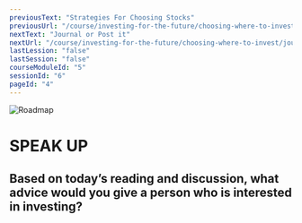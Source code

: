 ```yaml
---
previousText: "Strategies For Choosing Stocks"
previousUrl: "/course/investing-for-the-future/choosing-where-to-invest/strategies-for-choosing-stocks"
nextText: "Journal or Post it"
nextUrl: "/course/investing-for-the-future/choosing-where-to-invest/journal-or-post-it"
lastLession: "false"
lastSession: "false"
courseModuleId: "5"
sessionId: "6"
pageId: "4"
---
```



![Roadmap](/assets/img/lets-talk-about-it.png)
# SPEAK UP

## Based on today’s reading and discussion, what advice would you give a person who is interested in investing?
<sparkle-feed-post assignment-name="Based on today's reading and discussion, what advice would you give a person who is interested in investing?" ></sparkle-feed-post>
